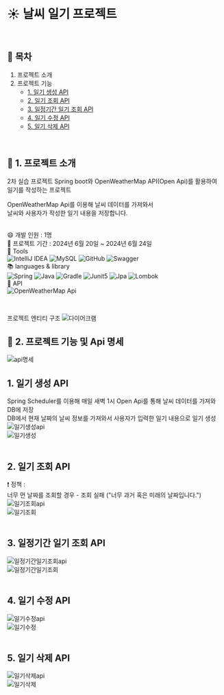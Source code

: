 # :sunny: 날씨 일기 프로젝트
<br />

## :page_facing_up: 목차
1. 프로젝트 소개
2. 프로젝트 기능
   * [1. 일기 생성 API](#1-일기-생성-API)
   * [2. 일기 조회 API](#2-일기-조회-API)
   * [3. 일정기간 일기 조회 API](#3-일정기간-일기-조회-API)
   * [4. 일기 수정 API](#4-일기-수정-API)
   * [5. 일기 삭제 API](#5-일기-삭제-API)
<br />

## :eyes: 1. 프로젝트 소개
2차 실습 프로젝트 Spring boot와 OpenWeatherMap API(Open Api)를 활용하여 일기를 작성하는 프로젝트 <br />

OpenWeatherMap Api를 이용해 날씨 데이터를 가져와서 <br />
날씨와 사용자가 작성한 일기 내용을 저장합니다. <br />
<br />

:smile: 개발 인원 : 1명 <br />
:calendar: 프로젝트 기간 : 2024년 6월 20일 ~ 2024년 6월 24일 <br />
:hammer: Tools <br /> 
![IntelliJ IDEA](https://img.shields.io/badge/IntelliJIDEA-000000.svg?style=for-the-badge&logo=intellij-idea&logoColor=white) 
![MySQL](https://img.shields.io/badge/mysql-4479A1.svg?style=for-the-badge&logo=mysql&logoColor=white)
![GitHub](https://img.shields.io/badge/github-%23121011.svg?style=for-the-badge&logo=github&logoColor=white)
![Swagger](https://img.shields.io/badge/-Swagger-%23Clojure?style=for-the-badge&logo=swagger&logoColor=white) <br />
:books: languages & library <br />
![Spring](https://img.shields.io/badge/springboot-%236DB33F.svg?style=for-the-badge&logo=springboot&logoColor=white) 
![Java](https://img.shields.io/badge/java-%23ED8B00.svg?style=for-the-badge&logo=openjdk&logoColor=white)
![Gradle](https://img.shields.io/badge/Gradle-02303A.svg?style=for-the-badge&logo=Gradle&logoColor=white)
![Junit5](https://img.shields.io/badge/Junit5-%23C21325?style=for-the-badge&logo=junit5&logoColor=white)
![Jpa](https://img.shields.io/badge/Jpa-%236DB33F.svg?style=for-the-badge)
![Lombok](https://img.shields.io/badge/Lombok-%23ffffff.svg?style=for-the-badge) <br />
:wrench: API <br />
![OpenWeatherMap Api](https://img.shields.io/badge/OpenWeatherMap%20Api-white?style=for-the-badge)

<br />

프로젝트 엔티티 구조
![다이어크램](https://github.com/HeeYeong91/project2_weather/assets/139057065/1444b052-3fc3-4b08-98cf-636eb35a1a3f) <br />

## :pushpin: 2. 프로젝트 기능 및 Api 명세
![api명세](https://github.com/HeeYeong91/project2_weather/assets/139057065/62773b8c-af60-4bd2-9a29-7d39dee37f0b) <br />

## 1. 일기 생성 API
Spring Scheduler를 이용해 매일 새벽 1시 Open Api를 통해 날씨 데이터를 가져와 DB에 저장 <br />
DB에서 현재 날짜의 날씨 정보를 가져와서 사용자가 입력한 일기 내용으로 일기 생성 <br />
![일기생성api](https://github.com/HeeYeong91/project2_weather/assets/139057065/8e9857b6-2a09-44a0-b63a-53b20ec8b262) <br />
![일기생성](https://github.com/HeeYeong91/project2_weather/assets/139057065/d374cdae-4fb6-45dc-a1a8-81e876925c62) <br />
<br />

## 2. 일기 조회 API
:exclamation: 정책 : <br />
너무 먼 날짜를 조회할 경우 - 조회 실패 ("너무 과거 혹은 미래의 날짜입니다.")<br />
![일기조회api](https://github.com/HeeYeong91/project2_weather/assets/139057065/8d5fa070-7ca5-4b74-8099-b3e0196476b2) <br />
![일기조회](https://github.com/HeeYeong91/project2_weather/assets/139057065/2a95e3b0-644e-4b71-bc74-fb8456c34012) <br />
<br />

## 3. 일정기간 일기 조회 API
![일정기간일기조회api](https://github.com/HeeYeong91/project2_weather/assets/139057065/f155cc59-f173-46a7-b83d-f5804b543d0b) <br />
![일정기간일기조회](https://github.com/HeeYeong91/project2_weather/assets/139057065/d49819bf-880a-46ed-908a-842d9073084f) <br />
<br />

## 4. 일기 수정 API
![일기수정api](https://github.com/HeeYeong91/project2_weather/assets/139057065/b606579a-b21a-4c83-a929-cb8206d0b223) <br />
![일기수정](https://github.com/HeeYeong91/project2_weather/assets/139057065/7c2bbad8-346a-4f8b-8d00-bc872e268bb7) <br />
<br />

## 5. 일기 삭제 API
![일기삭제api](https://github.com/HeeYeong91/project2_weather/assets/139057065/3ff9738a-8b6a-4547-9a2b-ff305690efd1) <br />
![일기삭제](https://github.com/HeeYeong91/project2_weather/assets/139057065/23b02bea-4bfb-4fe7-be4f-cf0352b247f1) <br />
<br />

